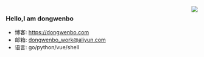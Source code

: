 <img align="right" src="https://github-readme-stats.vercel.app/api?username=langhuadb&show_icons=true&icon_color=CE1D2D&text_color=718096&bg_color=ffffff&hide_title=true" />

### Hello,I am dongwenbo 

- 博客: https://dongwenbo.com
- 邮箱: dongwenbo_work@aliyun.com
- 语言: go/python/vue/shell

